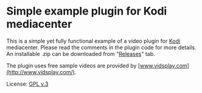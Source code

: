 Simple example plugin for Kodi mediacenter
===

This is a simple yet fully functional example of a video plugin for [Kodi](http://kodi.tv) mediacenter.
Please read the comments in the plugin code for more details.
An installable .zip can be downloaded from "[Releases](https://github.com/romanvm/plugin.video.example/releases)" tab.

The plugin uses free sample videos are provided by [www.vidsplay.com](http://www.vidsplay.com/).

License: [GPL v.3](http://www.gnu.org/copyleft/gpl.html)
